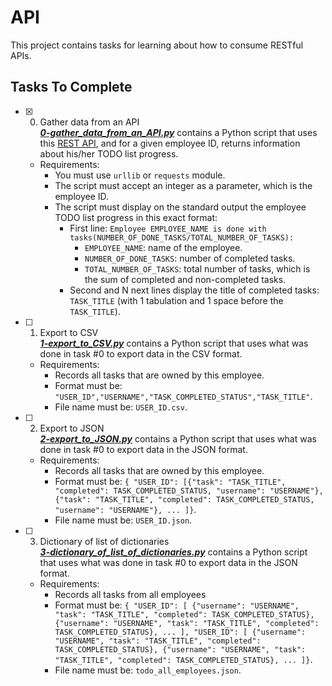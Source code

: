 # API

This project contains tasks for learning about how to consume RESTful APIs.

## Tasks To Complete

+ [x] 0. Gather data from an API<br/>_**[0-gather_data_from_an_API.py](0-gather_data_from_an_API.py)**_ contains a Python script that uses this [REST API](https://jsonplaceholder.typicode.com/), and for a given employee ID, returns information about his/her TODO list progress.
  + Requirements:
    + You must use `urllib` or `requests` module.
    + The script must accept an integer as a parameter, which is the employee ID.
    + The script must display on the standard output the employee TODO list progress in this exact format:
      + First line: `Employee EMPLOYEE_NAME is done with tasks(NUMBER_OF_DONE_TASKS/TOTAL_NUMBER_OF_TASKS):`
        + `EMPLOYEE_NAME`: name of the employee.
        + `NUMBER_OF_DONE_TASKS`: number of completed tasks.
        + `TOTAL_NUMBER_OF_TASKS`: total number of tasks, which is the sum of completed and non-completed tasks.
      + Second and N next lines display the title of completed tasks: `TASK_TITLE` (with 1 tabulation and 1 space before the `TASK_TITLE`).

+ [ ] 1. Export to CSV<br/>_**[1-export_to_CSV.py](1-export_to_CSV.py)**_ contains a Python script that uses what was done in task #0 to export data in the CSV format.
  + Requirements:
    + Records all tasks that are owned by this employee.
    + Format must be: `"USER_ID","USERNAME","TASK_COMPLETED_STATUS","TASK_TITLE"`.
    + File name must be: `USER_ID.csv`.

+ [ ] 2. Export to JSON<br/>_**[2-export_to_JSON.py](2-export_to_JSON.py)**_ contains a Python script that uses what was done in task #0 to export data in the JSON format.
  + Requirements:
    + Records all tasks that are owned by this employee.
    + Format must be: `{ "USER_ID": [{"task": "TASK_TITLE", "completed": TASK_COMPLETED_STATUS, "username": "USERNAME"}, {"task": "TASK_TITLE", "completed": TASK_COMPLETED_STATUS, "username": "USERNAME"}, ... ]}`.
    + File name must be: `USER_ID.json`.

+ [ ] 3. Dictionary of list of dictionaries<br/>_**[3-dictionary_of_list_of_dictionaries.py](3-dictionary_of_list_of_dictionaries.py)**_ contains a Python script that uses what was done in task #0 to export data in the JSON format.
  + Requirements:
    + Records all tasks from all employees
    + Format must be: `{ "USER_ID": [ {"username": "USERNAME", "task": "TASK_TITLE", "completed": TASK_COMPLETED_STATUS}, {"username": "USERNAME", "task": "TASK_TITLE", "completed": TASK_COMPLETED_STATUS}, ... ], "USER_ID": [ {"username": "USERNAME", "task": "TASK_TITLE", "completed": TASK_COMPLETED_STATUS}, {"username": "USERNAME", "task": "TASK_TITLE", "completed": TASK_COMPLETED_STATUS}, ... ]}`.
    + File name must be: `todo_all_employees.json`.
